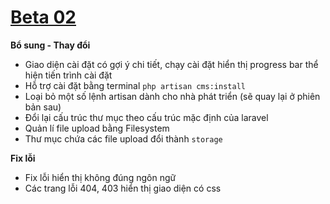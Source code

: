 # [Beta 02](#beta-02)
**Bổ sung - Thay đổi**
* Giao diện cài đặt có gợi ý chi tiết, chạy cài đặt hiển thị progress bar thể hiện tiến trình cài đặt
* Hỗ trợ cài đặt bằng terminal `php artisan cms:install`
* Loại bỏ một số lệnh artisan dành cho nhà phát triển (sẽ quay lại ở phiên bản sau)
* Đổi lại cấu trúc thư mục theo cấu trúc mặc định của laravel
* Quản lí file upload bằng Filesystem
* Thư mục chứa các file upload đổi thành `storage`

**Fix lỗi**
* Fix lỗi hiển thị không đúng ngôn ngữ
* Các trang lỗi 404, 403 hiển thị giao diện có css